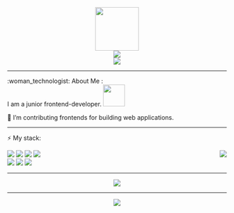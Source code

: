 <div id="header" align="center">
  <img src="https://media.giphy.com/media/v1.Y2lkPTc5MGI3NjExMGVjN2Y3ODYzOWVhMTVmNDY5NDY5NDY0ZjNlMmNkMWI2NjdhNWIzZSZjdD1n/2IudUHdI075HL02Pkk/giphy.gif" width="100"/>
  <div id="badges">
    <a href="https://t.me/Sondrr"> 
      <img src="https://shields.io/badge/telegram-orange?logo=telegram&logoColor=black&style=for-the-badge"/> 
    </a>
  </div>
  <div>
    <img src="https://komarev.com/ghpvc/?username=Ten-Dark&color=orange&style=for-the-badge"/>
  </div>
</div>

---

<div>
:woman_technologist: About Me :
</div>
<div>
I am a junior frontend-developer.    <img src="https://media.giphy.com/media/lcs5BL0NIM4WMv61a9/giphy.gif" width="50">

:telescope: I’m contributing frontends for building web applications.

---

:zap: My stack:
<div>
  <div>
    <img src="https://img.shields.io/badge/JavaScript-black?labelColor=orange&style=for-the-badge"/>
    <img src="https://shields.io/badge/Vue-black?logo=Vue.js&logoColor=orange&style=for-the-badge"/>
    <img src="https://img.shields.io/badge/Vue-X-orange?labelColor=black&&style=for-the-badge"/>
    <img src="https://img.shields.io/badge/Nuxt-JS-orange?labelColor=black&&style=for-the-badge"/>
    <img align="right" src="https://github-readme-stats.vercel.app/api/top-langs/?username=Ten-Dark&layout=compact&theme=vision-friendly-dark"/>
   </div
   
   ---
   
   <div>
    <img src="https://shields.io/badge/Docker-black?logo=Docker&logoColor=blue&style=for-the-badge"/>
    <img src="https://img.shields.io/badge/Git-hub-orange?labelColor=black&logo=git&style=for-the-badge"/>
    <img src="https://github-readme-stats.vercel.app/api?username=Ten-Dark&show_icons=true&theme=radical"/>
  </div>
</div>

---

<div align="center">
  <img src="http://github-readme-streak-stats.herokuapp.com?user=Ten-Dark&theme=radical&hide_border=%D0%BB%D0%BE%D0%B6%D1%8C&border_radius=1&date_format=j%20M%5B%20Y%5D"/>
</div>
  
---

<div align="center">
  <img src="https://media.giphy.com/media/v1.Y2lkPTc5MGI3NjExZGY2NGI1YTk4NzM0ZjA2NGMyMDc5OWNkZTRiY2Q3MDA4NDdlYWRiMCZjdD1n/vrxxqQbyRxYi6scCjT/giphy.gif"/>
</div>
